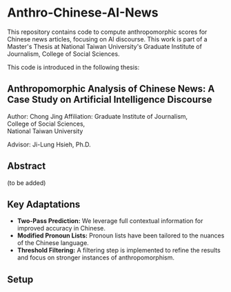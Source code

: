 # Anthro-Chinese-AI-News

This repository contains code to compute anthropomorphic scores for Chinese news articles, focusing on AI discourse. This work is part of a Master's Thesis at National Taiwan University's Graduate Institute of Journalism, College of Social Sciences.

This code is introduced in the following thesis:

**Anthropomorphic Analysis of Chinese News: A Case Study on Artificial Intelligence Discourse**
---
Author:       Chong Jing
Affiliation:  Graduate Institute of Journalism,  
              College of Social Sciences,  
              National Taiwan University

Advisor:      Ji-Lung Hsieh, Ph.D.


## Abstract
(to be added)

## Key Adaptations

*   **Two-Pass Prediction:** We leverage full contextual information for improved accuracy in Chinese.
*   **Modified Pronoun Lists:** Pronoun lists have been tailored to the nuances of the Chinese language.
*   **Threshold Filtering:** A filtering step is implemented to refine the results and focus on stronger instances of anthropomorphism.

## Setup
